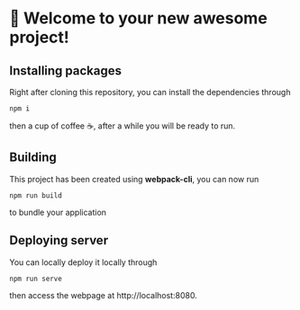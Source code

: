 # 🚀 Welcome to your new awesome project!

## Installing packages
Right after cloning this repository, you can install the dependencies through
```
npm i
```

then a cup of coffee :coffee:, after a while you will be ready to run.

## Building
This project has been created using **webpack-cli**, you can now run

```
npm run build
```

to bundle your application

## Deploying server
You can locally deploy it locally through

```
npm run serve
```

then access the webpage at http://localhost:8080.
